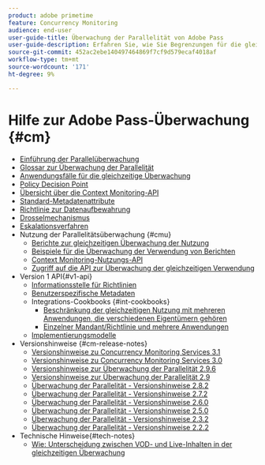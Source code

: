 ```yaml
---
product: adobe primetime
feature: Concurrency Monitoring
audience: end-user
user-guide-title: Überwachung der Parallelität von Adobe Pass
user-guide-description: Erfahren Sie, wie Sie Begrenzungen für die gleichzeitige Nutzung mehrerer Anwendungen definieren und durchsetzen.
source-git-commit: 452ac2ebe140497464869f7cf9d579ecaf4018af
workflow-type: tm+mt
source-wordcount: '171'
ht-degree: 9%

---
```



# Hilfe zur Adobe Pass-Überwachung {#cm}

+ [Einführung der Parallelüberwachung](cm-home.md)
+ [Glossar zur Überwachung der Parallelität](cm-glossary.md)
+ [Anwendungsfälle für die gleichzeitige Überwachung](cm-use-cases.md)
+ [Policy Decision Point](cm-policy-decision-point.md)
+ [Übersicht über die Context Monitoring-API](cm-api-overview.md)
+ [Standard-Metadatenattribute](standard-metadata-attributes.md)
+ [Richtlinie zur Datenaufbewahrung](data-retention-policy.md)
+ [Drosselmechanismus](throttling-mechanism.md)
+ [Eskalationsverfahren](cm-escalation-procedures.md)
+ Nutzung der Parallelitätsüberwachung {#cmu}
   + [Berichte zur gleichzeitigen Überwachung der Nutzung](cm-usage-reports.md)
   + [Beispiele für die Überwachung der Verwendung von Berichten](cm-usage-reports-examples.md)
   + [Context Monitoring-Nutzungs-API](cmu-api.md)
   + [Zugriff auf die API zur Überwachung der gleichzeitigen Verwendung](cmu-api-access.md)
+ Version 1 API{#v1-api}
   + [Informationsstelle für Richtlinien](policy-info-pt-versionone.md)
   + [Benutzerspezifische Metadaten](custom-metadata.md)
   + Integrations-Cookbooks {#int-cookbooks}
      + [Beschränkung der gleichzeitigen Nutzung mit mehreren Anwendungen, die verschiedenen Eigentümern gehören](restrict-concurr-usage-mult-apps.md)
      + [Einzelner Mandant/Richtlinie und mehrere Anwendungen](single-tenant-policy-mult-app.md)
   + [Implementierungsmodelle](implementation-models.md)
+ Versionshinweise {#cm-release-notes}
   + [Versionshinweise zu Concurrency Monitoring Services 3.1](rn-cm-services-31.md)
   + [Versionshinweise zu Concurrency Monitoring Services 3.0](rn-cm-services-30.md)
   + [Versionshinweise zur Überwachung der Parallelität 2.9.6](rn-cm-296.md)
   + [Versionshinweise zur Überwachung der Parallelität 2.9](rn-cm-29.md)
   + [Überwachung der Parallelität - Versionshinweise 2.8.2](rn-cm-282.md)
   + [Überwachung der Parallelität - Versionshinweise 2.7.2](rn-cm-272.md)
   + [Überwachung der Parallelität - Versionshinweise 2.6.0](rn-cm-260.md)
   + [Überwachung der Parallelität - Versionshinweise 2.5.0](rn-cm-250.md)
   + [Überwachung der Parallelität - Versionshinweise 2.3.2](rn-cm-232.md)
   + [Überwachung der Parallelität - Versionshinweise 2.2.2](rn-cm-222.md)
+ Technische Hinweise{#tech-notes}
   + [Wie: Unterscheidung zwischen VOD- und Live-Inhalten in der gleichzeitigen Überwachung](vod-live-dist.md)

<!--    + [Usage reports](usage-rep-versionone.md) -->
